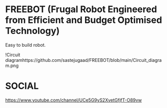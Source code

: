 # FREEBOT (Frugal Robot Engineered from Efficient and Budget Optimised Technology)
Easy to build robot.

!Circuit diagramhttps://github.com/sastejugaad/FREEBOT/blob/main/Circuit_diagram.png 
# SOCIAL
https://www.youtube.com/channel/UCe5G9yS2XvetGfjfT-O89vw
